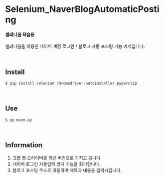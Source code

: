 # Selenium_NaverBlogAutomaticPosting

#### 셀레니움 학습용 <br>
셀레니움을 이용한 네이버 계정 로그인 / 블로그 자동 포스팅 기능 예제입니다.

<br>

## Install
``` sh
$ pip install selenium chromedriver-autoinstaller pyperclip
```

<br>

## Use
``` sh
$ py main.py
```

<br>

## Information
1. 크롬 웹 드라이버를 최신 버전으로 가지고 옵니다. 
2. 네이버 로그인 자동입력 방지 기능을 회피합니다.
3. 블로그 포스팅 주소로 이동하여 제목과 내용을 입력시킵니다.
